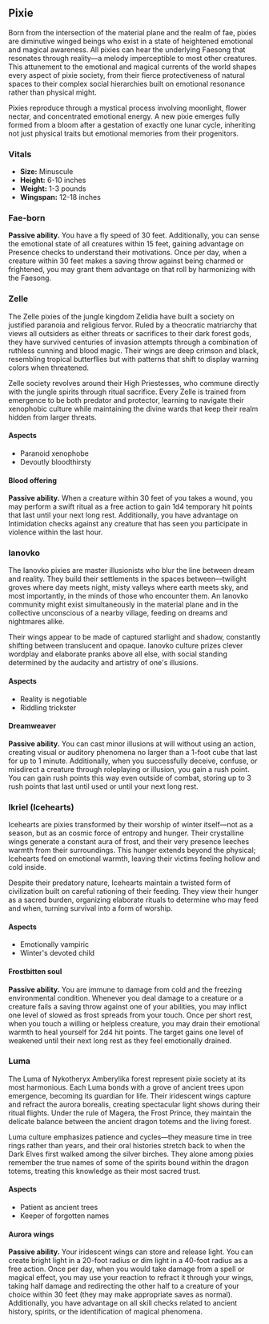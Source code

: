 ## Pixie

Born from the intersection of the material plane and the realm of fae, pixies are diminutive winged beings who exist in a state of heightened emotional and magical awareness. All pixies can hear the underlying Faesong that resonates through reality—a melody imperceptible to most other creatures. This attunement to the emotional and magical currents of the world shapes every aspect of pixie society, from their fierce protectiveness of natural spaces to their complex social hierarchies built on emotional resonance rather than physical might.

Pixies reproduce through a mystical process involving moonlight, flower nectar, and concentrated emotional energy. A new pixie emerges fully formed from a bloom after a gestation of exactly one lunar cycle, inheriting not just physical traits but emotional memories from their progenitors.

### Vitals

- **Size:** Minuscule
- **Height:** 6-10 inches
- **Weight:** 1-3 pounds
- **Wingspan:** 12-18 inches

### Fae-born

**Passive ability.**
You have a fly speed of 30 feet. Additionally, you can sense the emotional state of all creatures within 15 feet, gaining advantage on Presence checks to understand their motivations. Once per day, when a creature within 30 feet makes a saving throw against being charmed or frightened, you may grant them advantage on that roll by harmonizing with the Faesong.

### Zelle

The Zelle pixies of the jungle kingdom Zelidia have built a society on justified paranoia and religious fervor. Ruled by a theocratic matriarchy that views all outsiders as either threats or sacrifices to their dark forest gods, they have survived centuries of invasion attempts through a combination of ruthless cunning and blood magic. Their wings are deep crimson and black, resembling tropical butterflies but with patterns that shift to display warning colors when threatened.

Zelle society revolves around their High Priestesses, who commune directly with the jungle spirits through ritual sacrifice. Every Zelle is trained from emergence to be both predator and protector, learning to navigate their xenophobic culture while maintaining the divine wards that keep their realm hidden from larger threats.

#### Aspects

- Paranoid xenophobe
- Devoutly bloodthirsty

#### Blood offering

**Passive ability.**
When a creature within 30 feet of you takes a wound, you may perform a swift ritual as a free action to gain 1d4 temporary hit points that last until your next long rest. Additionally, you have advantage on Intimidation checks against any creature that has seen you participate in violence within the last hour.

### Ianovko

The Ianovko pixies are master illusionists who blur the line between dream and reality. They build their settlements in the spaces between—twilight groves where day meets night, misty valleys where earth meets sky, and most importantly, in the minds of those who encounter them. An Ianovko community might exist simultaneously in the material plane and in the collective unconscious of a nearby village, feeding on dreams and nightmares alike.

Their wings appear to be made of captured starlight and shadow, constantly shifting between translucent and opaque. Ianovko culture prizes clever wordplay and elaborate pranks above all else, with social standing determined by the audacity and artistry of one's illusions.

#### Aspects

- Reality is negotiable
- Riddling trickster

#### Dreamweaver

**Passive ability.**
You can cast minor illusions at will without using an action, creating visual or auditory phenomena no larger than a 1-foot cube that last for up to 1 minute. Additionally, when you successfully deceive, confuse, or misdirect a creature through roleplaying or illusion, you gain a rush point. You can gain rush points this way even outside of combat, storing up to 3 rush points that last until used or until your next long rest.

### Ikriel (Icehearts)

Icehearts are pixies transformed by their worship of winter itself—not as a season, but as an cosmic force of entropy and hunger. Their crystalline wings generate a constant aura of frost, and their very presence leeches warmth from their surroundings. This hunger extends beyond the physical; Icehearts feed on emotional warmth, leaving their victims feeling hollow and cold inside.

Despite their predatory nature, Icehearts maintain a twisted form of civilization built on careful rationing of their feeding. They view their hunger as a sacred burden, organizing elaborate rituals to determine who may feed and when, turning survival into a form of worship.

#### Aspects

- Emotionally vampiric
- Winter's devoted child

#### Frostbitten soul

**Passive ability.**
You are immune to damage from cold and the freezing environmental condition. Whenever you deal damage to a creature or a creature fails a saving throw against one of your abilities, you may inflict one level of slowed as frost spreads from your touch. Once per short rest, when you touch a willing or helpless creature, you may drain their emotional warmth to heal yourself for 2d4 hit points. The target gains one level of weakened until their next long rest as they feel emotionally drained.

### Luma

The Luma of Nykotheryx Amberylika forest represent pixie society at its most harmonious. Each Luma bonds with a grove of ancient trees upon emergence, becoming its guardian for life. Their iridescent wings capture and refract the aurora borealis, creating spectacular light shows during their ritual flights. Under the rule of Magera, the Frost Prince, they maintain the delicate balance between the ancient dragon totems and the living forest.

Luma culture emphasizes patience and cycles—they measure time in tree rings rather than years, and their oral histories stretch back to when the Dark Elves first walked among the silver birches. They alone among pixies remember the true names of some of the spirits bound within the dragon totems, treating this knowledge as their most sacred trust.

#### Aspects

- Patient as ancient trees
- Keeper of forgotten names

#### Aurora wings

**Passive ability.**
Your iridescent wings can store and release light. You can create bright light in a 20-foot radius or dim light in a 40-foot radius as a free action. Once per day, when you would take damage from a spell or magical effect, you may use your reaction to refract it through your wings, taking half damage and redirecting the other half to a creature of your choice within 30 feet (they may make appropriate saves as normal). Additionally, you have advantage on all skill checks related to ancient history, spirits, or the identification of magical phenomena.
